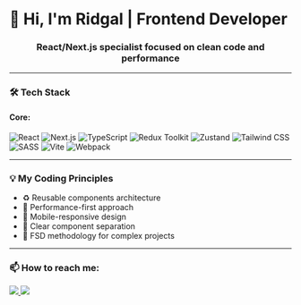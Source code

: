# 👋 Hi, I'm Ridgal | Frontend Developer

<h3 align="center">React/Next.js specialist focused on clean code and performance</h3>

---

### 🛠 Tech Stack

#### Core:
![React](https://img.shields.io/badge/React-61DAFB?style=for-the-badge&logo=react&logoColor=white)
![Next.js](https://img.shields.io/badge/Next.js-000000?style=for-the-badge&logo=nextdotjs&logoColor=white)
![TypeScript](https://img.shields.io/badge/TypeScript-3178C6?style=for-the-badge&logo=typescript&logoColor=white)
![Redux Toolkit](https://img.shields.io/badge/Redux_Toolkit-764ABC?style=for-the-badge&logo=redux&logoColor=white)
![Zustand](https://img.shields.io/badge/Zustand-000?style=for-the-badge)
![Tailwind CSS](https://img.shields.io/badge/Tailwind_CSS-06B6D4?style=for-the-badge&logo=tailwindcss&logoColor=white)
![SASS](https://img.shields.io/badge/SASS-CC6699?style=for-the-badge&logo=sass&logoColor=white)
![Vite](https://img.shields.io/badge/Vite-646CFF?style=for-the-badge&logo=vite&logoColor=white)
![Webpack](https://img.shields.io/badge/Webpack-8DD6F9?style=for-the-badge&logo=webpack&logoColor=black)

---

### 💡 My Coding Principles

- ♻️ Reusable components architecture
- 🚀 Performance-first approach
- 📱 Mobile-responsive design
- 🧩 Clear component separation
- 📁 FSD methodology for complex projects

---

### 📫 How to reach me:

<p align="left">
  <a href="mailto:planetstoun@mail.ru">
    <img src="https://img.shields.io/badge/Email_me-D14836?style=for-the-badge&logo=gmail&logoColor=white" />
  </a>
  <a href="https://t.me/somalinsky">
    <img src="https://img.shields.io/badge/Write_on_Telegram-2CA5E0?style=for-the-badge&logo=telegram&logoColor=white" />
  </a>
</p>



